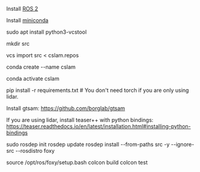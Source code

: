
Install [ROS 2](https://docs.ros.org/en/foxy/Installation/Ubuntu-Install-Debians.html)

Install [miniconda](https://docs.conda.io/en/latest/miniconda.html)

sudo apt install python3-vcstool

mkdir src

vcs import src < cslam.repos 

conda create --name cslam

conda activate cslam

pip install -r requirements.txt # You don't need torch if you are only using lidar.

Install gtsam: https://github.com/borglab/gtsam

If you are using lidar, install teaser++ with python bindings: https://teaser.readthedocs.io/en/latest/installation.html#installing-python-bindings

sudo rosdep init
rosdep update
rosdep install --from-paths src -y --ignore-src --rosdistro foxy

source /opt/ros/foxy/setup.bash
colcon build
colcon test
